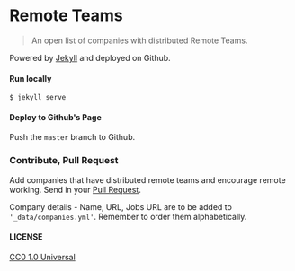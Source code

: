 # Remote Teams

> An open list of companies with distributed Remote Teams.

Powered by [Jekyll](http://jekyllrb.com/) and deployed on Github.

#### Run locally

```
$ jekyll serve
```

#### Deploy to Github's Page

Push the ```master``` branch to Github.

### Contribute, Pull Request

Add companies that have distributed remote teams and encourage remote working. Send in your [Pull Request](https://help.github.com/articles/creating-a-pull-request).

Company details - Name, URL, Jobs URL are to be added to ```'_data/companies.yml'```. Remember to order them alphabetically.

#### LICENSE

[CC0 1.0 Universal](https://creativecommons.org/publicdomain/zero/1.0/)
